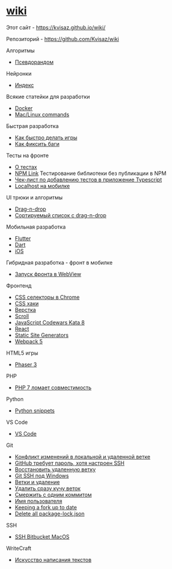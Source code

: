 # [wiki](https://kvisaz.github.io/wiki/)

Этот сайт - https://kvisaz.github.io/wiki/

Репозиторий - https://github.com/Kvisaz/wiki

Алгоритмы
- [Псевдорандом](./algo/random/README.md)

Нейронки
- [Индекс](./neuralnet/README.md)

Всякие статейки для разработки

- [Docker](./docker/README.MD)
- [Mac/Linux commands](./linux/README.MD)

Быстрая разработка

- [Как быстро делать игры](./rad/games/README.MD)
- [Как фиксить баги](./rad/bugfix/README.MD)

Тесты на фронте

- [О тестах](./tests/README.md)
- [NPM Link](./front/npm_tricks.md) Тестирование библиотеки без публикации в NPM
- [Чек-лист по добавлению тестов в приложение Typescript](./tests/check-list-add-unit-test-ts.md)
- [Localhost на мобилке](./tests/localhost.md)

UI трюки и алгоритмы

- [Drag-n-drop](./algo/ui/drag-n-drop.md)
- [Сортируемый список с drag-n-drop](./algo/ui/dnd-sortable-list.md)

Мобильная разработка

- [Flutter](flutter/README.md)
- [Dart](dart/README.md)
- [iOS](ios/README.md)

Гибридная разработка - фронт в мобилке

- [Запуск фронта в WebView](mobile-frontend/README.md)

Фронтенд

- [CSS селекторы в Chrome](./front/css/debug.md)
- [CSS хаки](./front/css/hacks.md)
- [Верстка](front/common/verstka.md)
- [Scroll](front/scroll/README.MD)
- [JavaScript Codewars Kata 8](javascript/kata/kata8.md)
- [React](react/README.md)
- [Static Site Generators](ssg/readme.md)
- [Webpack 5](webpack/README.md)

HTML5 игры

- [Phaser 3](phaser/README.md)

PHP

- [PHP 7 ломает совместимость](php/index.md)

Python

- [Python snippets](python/readme.md)

VS Code

- [VS Code](vscode/index.md)

Git

- [Конфликт изменений в локальной и удаленной ветке](git/pages/remote_branch_conflict.md)
- [GitHub требует пароль, хотя настроен SSH](git/ssh-auth.md)
- [Восстановить удаленную ветку](git/undelete.md)
- [Git SSH под Windows](git/ssh.md)
- [Ветки и удаление](git/commands.md)
- [Удалить сразу кучу веток](git/commands.md)
- [Смержить с одним коммитом](git/merge.md)
- [Имя пользователя](git/username.md)
- [Keeping a fork up to date](git/fork.md)
- [Delete all package-lock.json](git/package-lock.md)


SSH
- [SSH Bitbucket MacOS](ssh/README.md)

WriteCraft
- [Искусство написания текстов](writecraft/README.MD)
